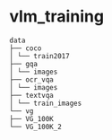 # vlm_training

```
data
├── coco
│ └── train2017
├── gqa
│ └── images
├── ocr_vqa
│ └── images
├── textvqa
│ └── train_images
└── vg
├── VG_100K
└── VG_100K_2
```


